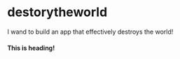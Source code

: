 # destorytheworld
I wand to build an app that effectively destroys the world!

#### This is heading!
